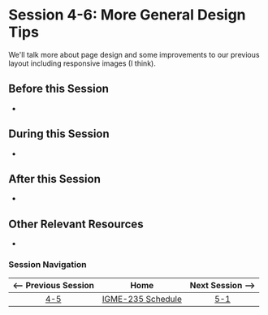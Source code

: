 # Session 4-6: More General Design Tips

We'll talk more about page design and some improvements to our previous layout including responsive images (I think).

## Before this Session
- 

## During this Session
- 

## After this Session
- 

## Other Relevant Resources
- 

### Session Navigation

| <-- Previous Session |               Home                  | Next Session --> |
|:--------------------:|:-----------------------------------:|:----------------:|
|  [4-5](4-5.md)       | [IGME-235 Schedule](../schedule.md) |   [5-1](5-1.md)  |
